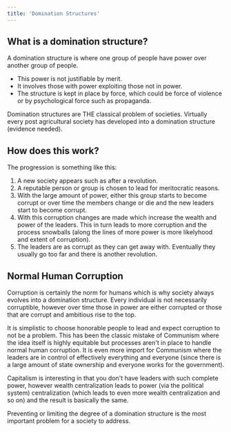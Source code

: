 ```yaml
---
title: 'Domination Structures'
---
```


## What is a domination structure?

A domination structure is where one group of people have power over another group of people.

* This power is not justifiable by merit.
* It involves those with power exploiting those not in power.
* The structure is kept in place by force, which could be force of violence or by psychological force such as propaganda.

Domination structures are THE classical problem of societies. Virtually every post agricultural society has developed into a domination structure (evidence needed).

## How does this work?

The progression is something like this:

1. A new society appears such as after a revolution.
2. A reputable person or group is chosen to lead for meritocratic reasons.
3. With the large amount of power, either this group starts to become corrupt or over time the members change or die and the new leaders start to become corrupt.
4. With this corruption changes are made which increase the wealth and power of the leaders. This in turn leads to more corruption and the process snowballs (along the lines of more power is more likelyhood and extent of corruption).
5. The leaders are as corrupt as they can get away with. Eventually they usually go too far and there is another revolution.

## Normal Human Corruption

Corruption is certainly the norm for humans which is why society always evolves into a domination structure. Every individual is not necessarily corruptible, however over time those in power are either corrupted or those that are corrupt and ambitious rise to the top.

It is simplistic to choose honorable people to lead and expect corruption to not be a problem. This has been the classic mistake of Communism where the idea itself is highly equitable but processes aren't in place to handle normal human corruption. It is even more import for Communism where the leaders are in control of effectively everything and everyone (since there is a large amount of state ownership and everyone works for the government).

Capitalism is interesting in that you don't have leaders with such complete power, however wealth centralization leads to power (via the political system) centralization (which leads to even more wealth centralization and so on) and the result is basically the same.

Preventing or limiting the degree of a domination structure is the most important problem for a society to address.
